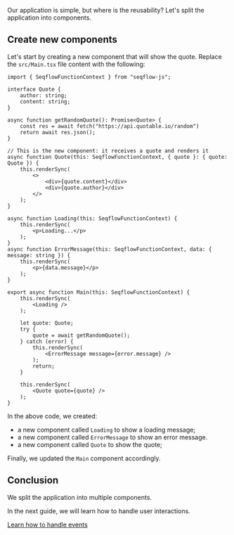 
Our application is simple, but where is the reusability? Let's split the application into components.

## Create new components

Let's start by creating a new component that will show the quote. Replace the `src/Main.tsx` file content with the following:

```tsx
import { SeqflowFunctionContext } from "seqflow-js";

interface Quote {
	author: string;
	content: string;
}

async function getRandomQuote(): Promise<Quote> {
	const res = await fetch("https://api.quotable.io/random")
	return await res.json();
}

// This is the new component: it receives a quote and renders it
async function Quote(this: SeqflowFunctionContext, { quote }: { quote: Quote }) {
	this.renderSync(
		<>
			<div>{quote.content}</div>
			<div>{quote.author}</div>
		</>
	);
}

async function Loading(this: SeqflowFunctionContext) {
	this.renderSync(
		<p>Loading...</p>
	);
}
async function ErrorMessage(this: SeqflowFunctionContext, data: { message: string }) {
	this.renderSync(
		<p>{data.message}</p>
	);
}

export async function Main(this: SeqflowFunctionContext) {
	this.renderSync(
		<Loading />
	);

	let quote: Quote;
	try {
		quote = await getRandomQuote();
	} catch (error) {
		this.renderSync(
			<ErrorMessage message={error.message} />
		);
		return;
	}

	this.renderSync(
		<Quote quote={quote} />
	);
}
```

In the above code, we created:
- a new component called `Loading` to show a loading message;
- a new component called `ErrorMessage` to show an error message.
- a new component called `Quote` to show the quote;

Finally, we updated the `Main` component accordingly.


## Conclusion

We split the application into multiple components.

In the next guide, we will learn how to handle user interactions.

<div class="d-grid gap-2 col-6 mx-auto">
    <a href="/getting-started/refresh-quote" class="btn btn-outline-primary btn-lg">Learn how to handle events</a>
</div>

